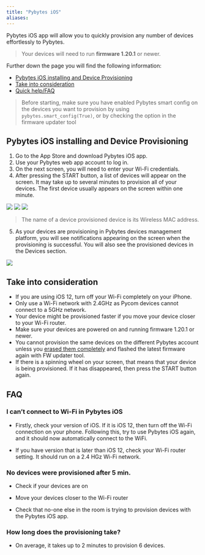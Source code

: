 ```yaml
---
title: "Pybytes iOS"
aliases:
---
```


Pybytes iOS app will allow you to quickly provision any number of devices effortlessly to Pybytes.

> Your devices will need to run **firmware 1.20.1** or newer.

Further down the page you will find the following information:

*  [Pybytes iOS installing and Device Provisioning](#pybytes-ios-installing-and-device-provisioning)
*  [Take into consideration](#take-into-consideration)
*  [Quick help/FAQ](#faq)

> Before starting, make sure you have enabled Pybytes smart config on the devices you want to provision by using `pybytes.smart_config(True)`, or by checking the option in the firmware updater tool

## Pybytes iOS installing and Device Provisioning

1. Go to the App Store and download Pybytes iOS app.
2. Use your Pybytes web app account to log in.
3. On the next screen, you will need to enter your Wi-Fi credentials.
4. After pressing the START button, a list of devices will appear on the screen. It may take up to several minutes to provision all of your devices. The first device usually appears on the screen within one minute.

![](/gitbook/assets/pybytes/iOS/login.jpg) 
![](/gitbook/assets/pybytes/iOS/wifiSettings.jpg)
![](/gitbook/assets/pybytes/iOS/provisionedDevicesIOS.jpg)

> The name of a device provisioned device is its Wireless MAC address.



5. As your devices are provisioning in Pybytes devices management platform, you will see notifications appearing on the screen when the provisioning is successful. You will also see the provisioned devices in the Devices section.

![](/gitbook/assets/pybytes/iOS/provisionedDevicesPybytes.png)

## Take into consideration

* If you are using iOS 12, turn off your Wi-Fi completely on your iPhone.
* Only use a Wi-Fi network with 2.4GHz as Pycom devices cannot connect to a 5GHz network.
* Your device might be provisioned faster if you move your device closer to your Wi-Fi router.
* Make sure your devices are powered on and running firmware 1.20.1 or newer.
* You cannot provision the same devices on the different Pybytes account unless you [erased them completely](../../advance/cli/#erase-all) and flashed the latest firmware again with FW updater tool.
* If there is a spinning wheel on your screen, that means that your device is being provisioned. If it has disappeared, then press the START button again.


## FAQ

### I can’t connect to Wi-Fi in Pybytes iOS

* Firstly, check your version of iOS. If it is iOS 12, then turn off the Wi-Fi connection on your phone. Following this, try to use Pybytes iOS again, and it should now automatically connect to the WiFi.

* If you have version that is later than iOS 12, check your Wi-Fi router setting. It should run on a 2.4 HGz Wi-Fi network.

### No devices were provisioned after 5 min.

* Check if your devices are on

* Move your devices closer to the Wi-Fi router

* Check that no-one else in the room is trying to provision devices with the Pybytes iOS app.

### How long does the provisioning take?

* On average, it takes up to 2 minutes to provision 6 devices.
